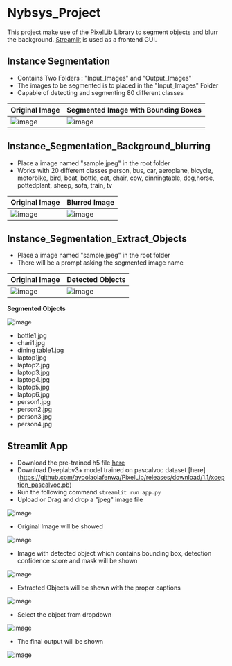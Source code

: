 # Nybsys_Project

This project make use of the [PixelLib](https://github.com/ayoolaolafenwa/PixelLib) Library to segment objects and blurr the background. [Streamlit](https://streamlit.io/) is used as a frontend GUI. 

## Instance Segmentation

- Contains Two Folders  : "Input_Images"  and "Output_Images"
- The images to be segmented is to placed in the "Input_Images" Folder
- Capable of detecting and segmenting  80 different classes

| Original Image  | Segmented Image with Bounding Boxes |
|-----------------|-------------------------------------|
| ![image](./read_me_images/ade_test1.jpeg)   |          ![image](./read_me_images/ade_test1%202.jpeg)                            |

  

## Instance_Segmentation_Background_blurring

- Place a image named "sample.jpeg" in the root folder 
- Works with 20 different classes
 person, bus, car, aeroplane, bicycle, motorbike, bird, boat, bottle,  cat, chair, cow, dinningtable, dog,horse, pottedplant, sheep, sofa, train, tv
 
| Original Image  | Blurred Image |
|-----------------|-------------------------------------|
| ![image](./read_me_images/sample.jpeg)   |          ![image](./read_me_images/blur_img.jpg)      


## Instance_Segmentation_Extract_Objects

- Place a image named "sample.jpeg" in the root folder
- There will be a prompt asking the segmented image name

| Original Image  | Detected Objects |
|-----------------|------------------|
|      ![image](./read_me_images/sample.jpeg)           |  ![image](./read_me_images/output.jpg)                   |


__**Segmented Objects**__

 ![image](./read_me_images/segmented.png)  

- bottle1.jpg
- chari1.jpg
- dining table1.jpg
- laptop1jpg
- laptop2.jpg
- laptop3.jpg
- laptop4.jpg
- laptop5.jpg
- laptop6.jpg
- person1.jpg
- person2.jpg
- person3.jpg
- person4.jpg

## Streamlit App
- Download the pre-trained h5 file [here](https://github.com/matterport/Mask_RCNN/releases/download/v2.0/mask_rcnn_coco.h5)
- Download Deeplabv3+ model trained on pascalvoc dataset [here] (https://github.com/ayoolaolafenwa/PixelLib/releases/download/1.1/xception_pascalvoc.pb)
- Run the following command `` streamlit run app.py ``
- Upload or Drag and drop a "jpeg" image file 

![image](./read_me_images/upload.png)  

- Original Image will be showed

![image](./read_me_images/original.png)

- Image with detected object which contains bounding box, detection confidence score and mask will be shown

![image](./read_me_images/masked.png)

- Extracted Objects will be shown with the proper captions

![image](./read_me_images/extracted.png)


- Select the object from dropdown

![image](./read_me_images/dropdown.png)


- The final output will be shown


![image](./read_me_images/final.png)